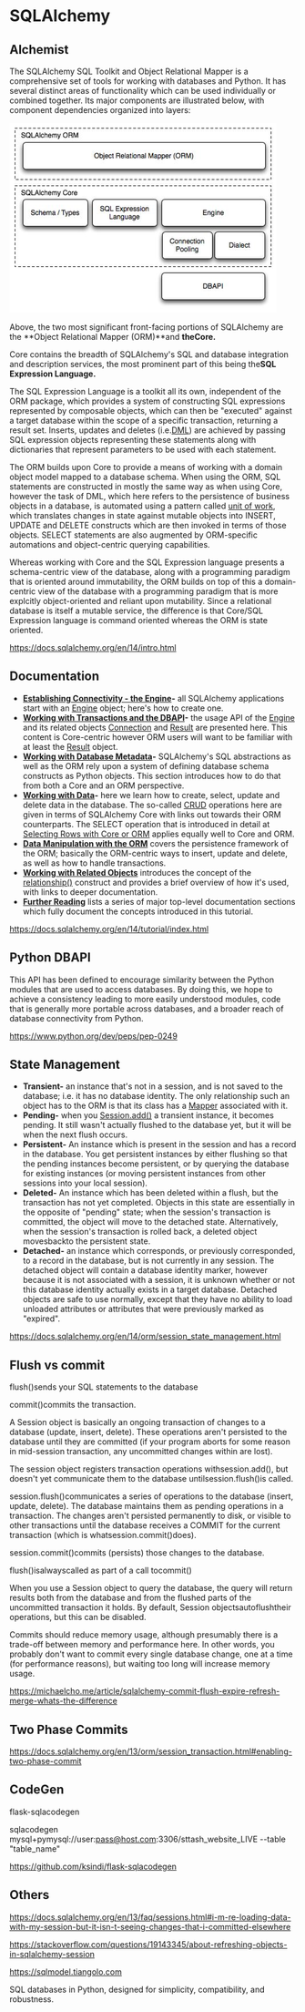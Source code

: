 # SQLAlchemy

## Alchemist

The SQLAlchemy SQL Toolkit and Object Relational Mapper is a comprehensive set of tools for working with databases and Python. It has several distinct areas of functionality which can be used individually or combined together. Its major components are illustrated below, with component dependencies organized into layers:

![image](../../../media/SQLAlchemy-image1.jpg)

Above, the two most significant front-facing portions of SQLAlchemy are the **Object Relational Mapper (ORM)**and **theCore.**

Core contains the breadth of SQLAlchemy's SQL and database integration and description services, the most prominent part of this being the**SQL Expression Language.**

The SQL Expression Language is a toolkit all its own, independent of the ORM package, which provides a system of constructing SQL expressions represented by composable objects, which can then be "executed" against a target database within the scope of a specific transaction, returning a result set. Inserts, updates and deletes (i.e.[DML](https://docs.sqlalchemy.org/en/14/glossary.html#term-DML)) are achieved by passing SQL expression objects representing these statements along with dictionaries that represent parameters to be used with each statement.

The ORM builds upon Core to provide a means of working with a domain object model mapped to a database schema. When using the ORM, SQL statements are constructed in mostly the same way as when using Core, however the task of DML, which here refers to the persistence of business objects in a database, is automated using a pattern called [unit of work](https://docs.sqlalchemy.org/en/14/glossary.html#term-unit-of-work), which translates changes in state against mutable objects into INSERT, UPDATE and DELETE constructs which are then invoked in terms of those objects. SELECT statements are also augmented by ORM-specific automations and object-centric querying capabilities.

Whereas working with Core and the SQL Expression language presents a schema-centric view of the database, along with a programming paradigm that is oriented around immutability, the ORM builds on top of this a domain-centric view of the database with a programming paradigm that is more explcitly object-oriented and reliant upon mutability. Since a relational database is itself a mutable service, the difference is that Core/SQL Expression language is command oriented whereas the ORM is state oriented.

<https://docs.sqlalchemy.org/en/14/intro.html>

## Documentation

- **[Establishing Connectivity - the Engine](https://docs.sqlalchemy.org/en/14/tutorial/engine.html#tutorial-engine)-** all SQLAlchemy applications start with an [Engine](https://docs.sqlalchemy.org/en/14/core/connections.html#sqlalchemy.engine.Engine) object; here's how to create one.
- **[Working with Transactions and the DBAPI](https://docs.sqlalchemy.org/en/14/tutorial/dbapi_transactions.html#tutorial-working-with-transactions)-** the usage API of the [Engine](https://docs.sqlalchemy.org/en/14/core/connections.html#sqlalchemy.engine.Engine) and its related objects [Connection](https://docs.sqlalchemy.org/en/14/core/connections.html#sqlalchemy.engine.Connection) and [Result](https://docs.sqlalchemy.org/en/14/core/connections.html#sqlalchemy.engine.Result) are presented here. This content is Core-centric however ORM users will want to be familiar with at least the [Result](https://docs.sqlalchemy.org/en/14/core/connections.html#sqlalchemy.engine.Result) object.
- **[Working with Database Metadata](https://docs.sqlalchemy.org/en/14/tutorial/metadata.html#tutorial-working-with-metadata)-** SQLAlchemy's SQL abstractions as well as the ORM rely upon a system of defining database schema constructs as Python objects. This section introduces how to do that from both a Core and an ORM perspective.
- **[Working with Data](https://docs.sqlalchemy.org/en/14/tutorial/data.html#tutorial-working-with-data)-** here we learn how to create, select, update and delete data in the database. The so-called [CRUD](https://docs.sqlalchemy.org/en/14/glossary.html#term-CRUD) operations here are given in terms of SQLAlchemy Core with links out towards their ORM counterparts. The SELECT operation that is introduced in detail at [Selecting Rows with Core or ORM](https://docs.sqlalchemy.org/en/14/tutorial/data_select.html#tutorial-selecting-data) applies equally well to Core and ORM.
- [**Data Manipulation with the ORM**](https://docs.sqlalchemy.org/en/14/tutorial/orm_data_manipulation.html#tutorial-orm-data-manipulation) covers the persistence framework of the ORM; basically the ORM-centric ways to insert, update and delete, as well as how to handle transactions.
- [**Working with Related Objects**](https://docs.sqlalchemy.org/en/14/tutorial/orm_related_objects.html#tutorial-orm-related-objects) introduces the concept of the [relationship()](https://docs.sqlalchemy.org/en/14/orm/relationship_api.html#sqlalchemy.orm.relationship) construct and provides a brief overview of how it's used, with links to deeper documentation.
- [**Further Reading**](https://docs.sqlalchemy.org/en/14/tutorial/further_reading.html#tutorial-further-reading) lists a series of major top-level documentation sections which fully document the concepts introduced in this tutorial.

<https://docs.sqlalchemy.org/en/14/tutorial/index.html>

## Python DBAPI

This API has been defined to encourage similarity between the Python modules that are used to access databases. By doing this, we hope to achieve a consistency leading to more easily understood modules, code that is generally more portable across databases, and a broader reach of database connectivity from Python.

<https://www.python.org/dev/peps/pep-0249>

## State Management

- **Transient-** an instance that's not in a session, and is not saved to the database; i.e. it has no database identity. The only relationship such an object has to the ORM is that its class has a [Mapper](https://docs.sqlalchemy.org/en/14/orm/mapping_api.html#sqlalchemy.orm.Mapper) associated with it.
- **Pending-** when you [Session.add()](https://docs.sqlalchemy.org/en/14/orm/session_api.html#sqlalchemy.orm.Session.add) a transient instance, it becomes pending. It still wasn't actually flushed to the database yet, but it will be when the next flush occurs.
- **Persistent-** An instance which is present in the session and has a record in the database. You get persistent instances by either flushing so that the pending instances become persistent, or by querying the database for existing instances (or moving persistent instances from other sessions into your local session).
- **Deleted-** An instance which has been deleted within a flush, but the transaction has not yet completed. Objects in this state are essentially in the opposite of "pending" state; when the session's transaction is committed, the object will move to the detached state. Alternatively, when the session's transaction is rolled back, a deleted object movesbackto the persistent state.
- **Detached-** an instance which corresponds, or previously corresponded, to a record in the database, but is not currently in any session. The detached object will contain a database identity marker, however because it is not associated with a session, it is unknown whether or not this database identity actually exists in a target database. Detached objects are safe to use normally, except that they have no ability to load unloaded attributes or attributes that were previously marked as "expired".

<https://docs.sqlalchemy.org/en/14/orm/session_state_management.html>

## Flush vs commit

flush()sends your SQL statements to the database

commit()commits the transaction.

A Session object is basically an ongoing transaction of changes to a database (update, insert, delete). These operations aren't persisted to the database until they are committed (if your program aborts for some reason in mid-session transaction, any uncommitted changes within are lost).

The session object registers transaction operations withsession.add(), but doesn't yet communicate them to the database untilsession.flush()is called.

session.flush()communicates a series of operations to the database (insert, update, delete). The database maintains them as pending operations in a transaction. The changes aren't persisted permanently to disk, or visible to other transactions until the database receives a COMMIT for the current transaction (which is whatsession.commit()does).

session.commit()commits (persists) those changes to the database.

flush()isalwayscalled as part of a call tocommit()

When you use a Session object to query the database, the query will return results both from the database and from the flushed parts of the uncommitted transaction it holds. By default, Session objectsautoflushtheir operations, but this can be disabled.

Commits should reduce memory usage, although presumably there is a trade-off between memory and performance here. In other words, you probably don't want to commit every single database change, one at a time (for performance reasons), but waiting too long will increase memory usage.

<https://michaelcho.me/article/sqlalchemy-commit-flush-expire-refresh-merge-whats-the-difference>

## Two Phase Commits

<https://docs.sqlalchemy.org/en/13/orm/session_transaction.html#enabling-two-phase-commit>

## CodeGen

flask-sqlacodegen

sqlacodegen mysql+pymysql://user:pass@host.com:3306/sttash_website_LIVE --table "table_name"

<https://github.com/ksindi/flask-sqlacodegen>

## Others

<https://docs.sqlalchemy.org/en/13/faq/sessions.html#i-m-re-loading-data-with-my-session-but-it-isn-t-seeing-changes-that-i-committed-elsewhere>

<https://stackoverflow.com/questions/19143345/about-refreshing-objects-in-sqlalchemy-session>

<https://sqlmodel.tiangolo.com>

SQL databases in Python, designed for simplicity, compatibility, and robustness.
